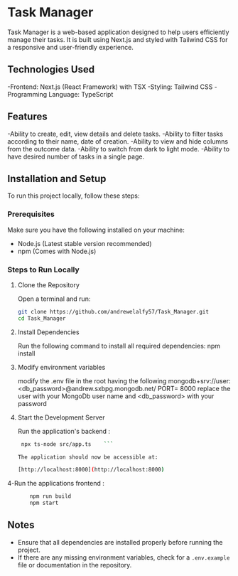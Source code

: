 # Task Manager

Task Manager is a web-based application designed to help users efficiently manage their tasks. It is built using Next.js and styled with Tailwind CSS for a responsive and user-friendly experience.

## Technologies Used

-Frontend: Next.js (React Framework) with TSX
-Styling: Tailwind CSS
-Programming Language: TypeScript
## Features 
-Ability to create, edit, view details and delete tasks.
-Ability to filter tasks according to their name, date of creation.
-Ability to view and hide columns from the outcome data.
-Ability to switch from dark to light mode.
-Ability to have desired number of tasks in a single page.

## Installation and Setup

To run this project locally, follow these steps:

### Prerequisites

Make sure you have the following installed on your machine:

- Node.js (Latest stable version recommended)
- npm (Comes with Node.js)

### Steps to Run Locally

1. Clone the Repository

   Open a terminal and run:

   ```bash
   git clone https://github.com/andrewelalfy57/Task_Manager.git
   cd Task_Manager
   ```

2. Install Dependencies

   Run the following command to install all required dependencies:
   npm install
3. Modify environment variables
    
    modify the .env file in the root having the following 
    mongodb+srv://user:<db_password>@andrew.sxbpg.mongodb.net/
    PORT= 8000
    replace the user with your MongoDb user name and <db_password> with your password 

3. Start the Development Server

   Run the application's backend :

   ```bash
    npx ts-node src/app.ts    ```

   The application should now be accessible at:

   [http://localhost:8000](http://localhost:8000)

4-Run the applications frontend :
 ```bash
        npm run build 
        npm start
 ```

## Notes

- Ensure that all dependencies are installed properly before running the project.
- If there are any missing environment variables, check for a `.env.example` file or documentation in the repository.

